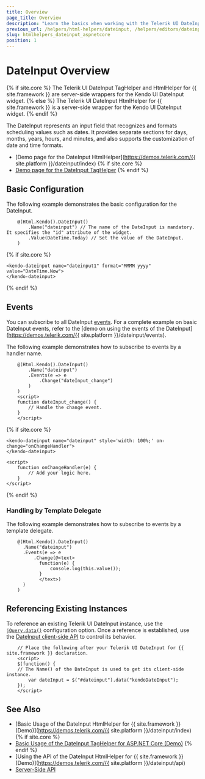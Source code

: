 ```yaml
---
title: Overview
page_title: Overview
description: "Learn the basics when working with the Telerik UI DateInput component for {{ site.framework }}."
previous_url: /helpers/html-helpers/dateinput, /helpers/editors/dateinput/overview
slug: htmlhelpers_dateinput_aspnetcore
position: 1
---
```


# DateInput Overview

{% if site.core %}
The Telerik UI DateInput TagHelper and HtmlHelper for {{ site.framework }} are server-side wrappers for the Kendo UI DateInput widget.
{% else %}
The Telerik UI DateInput HtmlHelper for {{ site.framework }} is a server-side wrapper for the Kendo UI DateInput widget.
{% endif %}

The DateInput represents an input field that recognizes and formats scheduling values such as dates. It provides separate sections for days, months, years, hours, and minutes, and also supports the customization of date and time formats.

* [Demo page for the DateInput HtmlHelper](https://demos.telerik.com/{{ site.platform }}/dateinput/index)
{% if site.core %}
* [Demo page for the DateInput TagHelper](https://demos.telerik.com/aspnet-core/dateinput/tag-helper)
{% endif %}

## Basic Configuration

The following example demonstrates the basic configuration for the DateInput.

```HtmlHelper
    @(Html.Kendo().DateInput()
        .Name("dateinput") // The name of the DateInput is mandatory. It specifies the "id" attribute of the widget.
        .Value(DateTime.Today) // Set the value of the DateInput.
    )
```
{% if site.core %}
```TagHelper
<kendo-dateinput name="dateinput1" format="MMMM yyyy" value="DateTime.Now">
</kendo-dateinput>
```
{% endif %}

## Events

You can subscribe to all DateInput [events](https://docs.telerik.com/kendo-ui/api/javascript/ui/dateinput#events). For a complete example on basic DateInput events, refer to the [demo on using the events of the DateInput](https://demos.telerik.com/{{ site.platform }}/dateinput/events).

The following example demonstrates how to subscribe to events by a handler name.

```HtmlHelper
    @(Html.Kendo().DateInput()
        .Name("dateinput")
        .Events(e => e
            .Change("dateInput_change")
        )
    )
    <script>
    function dateInput_change() {
        // Handle the change event.
    }
    </script>
```
{% if site.core %}
```TagHelper
<kendo-dateinput name="dateinput" style='width: 100%;' on-change="onChangeHandler">
</kendo-dateinput>

<script>
    function onChangeHandler(e) {
        // Add your logic here.
    }
</script>
```
{% endif %}

### Handling by Template Delegate

The following example demonstrates how to subscribe to events by a template delegate.

```HtmlHelper
    @(Html.Kendo().DateInput()
      .Name("dateinput")
      .Events(e => e
          .Change(@<text>
            function(e) {
                console.log(this.value());
            }
            </text>)
      )
    )
```

## Referencing Existing Instances

To reference an existing Telerik UI DateInput instance, use the [`jQuery.data()`](http://api.jquery.com/jQuery.data/) configuration option. Once a reference is established, use the [DateInput client-side API](https://docs.telerik.com/kendo-ui/api/javascript/ui/dateinput#methods) to control its behavior.

        // Place the following after your Telerik UI DateInput for {{ site.framework }} declaration.
        <script>
        $(function() {
        // The Name() of the DateInput is used to get its client-side instance.
            var dateInput = $("#dateinput").data("kendoDateInput");
        });
        </script>

## See Also

* [Basic Usage of the DateInput HtmlHelper for {{ site.framework }} (Demo)](https://demos.telerik.com/{{ site.platform }}/dateinput/index)
{% if site.core %}
* [Basic Usage of the DateInput TagHelper for ASP.NET Core (Demo)](https://demos.telerik.com/aspnet-core/dateinput/tag-helper)
{% endif %}
* [Using the API of the DateInput HtmlHelper for {{ site.framework }} (Demo)](https://demos.telerik.com/{{ site.platform }}/dateinput/api)
* [Server-Side API](/api/dateinput)
